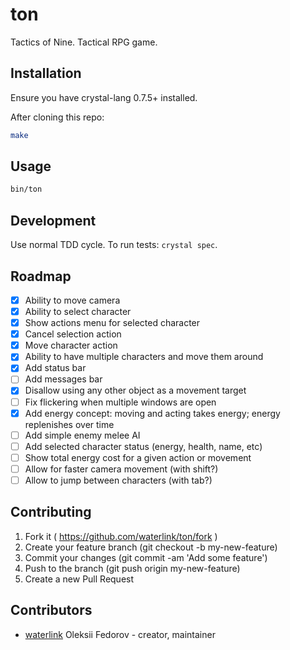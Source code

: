 # ton

Tactics of Nine. Tactical RPG game.

## Installation

Ensure you have crystal-lang 0.7.5+ installed.

After cloning this repo:

```bash
make
```

## Usage

```bash
bin/ton
```

## Development

Use normal TDD cycle. To run tests: `crystal spec`.

## Roadmap

- [x] Ability to move camera
- [x] Ability to select character
- [x] Show actions menu for selected character
- [x] Cancel selection action
- [x] Move character action
- [x] Ability to have multiple characters and move them around
- [x] Add status bar
- [ ] Add messages bar
- [x] Disallow using any other object as a movement target
- [ ] Fix flickering when multiple windows are open
- [x] Add energy concept: moving and acting takes energy; energy replenishes over time
- [ ] Add simple enemy melee AI
- [ ] Add selected character status (energy, health, name, etc)
- [ ] Show total energy cost for a given action or movement
- [ ] Allow for faster camera movement (with shift?)
- [ ] Allow to jump between characters (with tab?)

## Contributing

1. Fork it ( https://github.com/waterlink/ton/fork )
2. Create your feature branch (git checkout -b my-new-feature)
3. Commit your changes (git commit -am 'Add some feature')
4. Push to the branch (git push origin my-new-feature)
5. Create a new Pull Request

## Contributors

- [waterlink](https://github.com/waterlink) Oleksii Fedorov - creator, maintainer
